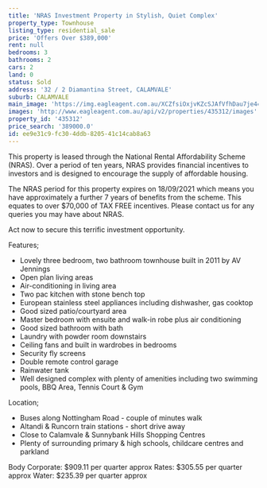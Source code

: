 ```yaml
---
title: 'NRAS Investment Property in Stylish, Quiet Complex'
property_type: Townhouse
listing_type: residential_sale
price: 'Offers Over $389,000'
rent: null
bedrooms: 3
bathrooms: 2
cars: 2
land: 0
status: Sold
address: '32 / 2 Diamantina Street, CALAMVALE'
suburb: CALAMVALE
main_image: 'https://img.eagleagent.com.au/XCZfsiOxjvKZcSJAfVfhDau7je4=/1280x854/smart/https://s3-us-west-2.amazonaws.com/eagleagent-orig/images/6823085/117896799-image-M.jpg'
images: 'http://www.eagleagent.com.au/api/v2/properties/435312/images'
property_id: '435312'
price_search: '389000.0'
id: ee9e31c9-fc30-4ddb-8205-41c14cab8a63
---
```

This property is leased through the National Rental Affordability Scheme (NRAS). Over a period of ten years, NRAS provides financial incentives to investors and is designed to encourage the supply of affordable housing.

The NRAS period for this property expires on 18/09/2021 which means you have approximately a further 7 years of benefits from the scheme. This equates to over $70,000 of TAX FREE incentives. Please contact us for any queries you may have about NRAS.

Act now to secure this terrific investment opportunity.

Features;
* Lovely three bedroom, two bathroom townhouse built in 2011 by AV Jennings
* Open plan living areas
* Air-conditioning in living area
* Two pac kitchen with stone bench top
* European stainless steel appliances including dishwasher, gas cooktop
* Good sized patio/courtyard area
* Master bedroom with ensuite and walk-in robe plus air conditioning
* Good sized bathroom with bath
* Laundry with powder room downstairs
* Ceiling fans and built in wardrobes in bedrooms
* Security fly screens
* Double remote control garage
* Rainwater tank
* Well designed complex with plenty of amenities including two swimming pools, BBQ Area, Tennis Court & Gym

Location;
* Buses along Nottingham Road - couple of minutes walk
* Altandi & Runcorn train stations - short drive away
* Close to Calamvale & Sunnybank Hills Shopping Centres
* Plenty of surrounding primary & high schools, childcare centres and parkland

Body Corporate: $909.11 per quarter approx
Rates: $305.55 per quarter approx
Water: $235.39 per quarter approx